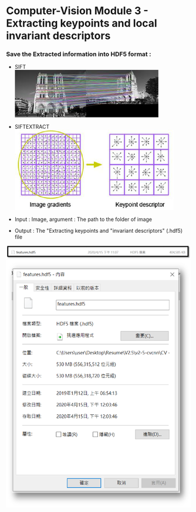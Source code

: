 # Computer-Vision Module 3 - Extracting keypoints and local invariant descriptors


### Save the Extracted information into HDF5 format :  

- SIFT <br>
![image](Result_Image/SIFT.png) <br>

- SIFTEXTRACT <br>
![image](Result_Image/SIFTExtract.png) <br>

- Input : Image, argument : The path to the folder of image
- Output : The "Extracting keypoints and "invariant descriptors" (.hdf5) file

![image](Result_Image/HDF5.jpg) <br>
![image](Result_Image/HDF5.png) <br>

